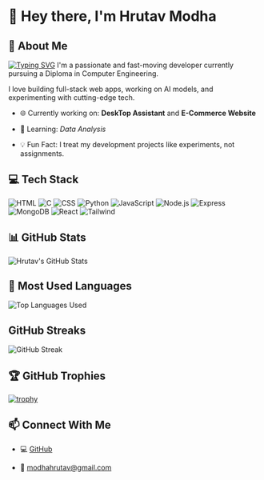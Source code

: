 # 👋 Hey there, I'm Hrutav Modha

## 🚀 About Me

[![Typing SVG](https://readme-typing-svg.herokuapp.com?font=Fira+Code&size=30&duration=4000&pause=1000&color=000000&center=true&vCenter=true&width=435&lines=Hi+I'm+Hrutav+Modha;I'm+a+Full+Stack+Developer)](https://git.io/typing-svg)
I'm a passionate and fast-moving developer currently pursuing a Diploma in Computer Engineering. 

I love building full-stack web apps, working on AI models, and experimenting with cutting-edge tech.

- 🌐 Currently working on: **DeskTop Assistant** and **E-Commerce Website**
  
- 🌱 Learning: *Data Analysis*
  
- 💡 Fun Fact: I treat my development projects like experiments, not assignments.
  
## 💻 Tech Stack

![HTML](https://img.shields.io/badge/-HTML-E34F26?style=for-the-badge&logo=html5&logoColor=white)
![C](https://img.shields.io/badge/-C-black?style=for-the-badge&logo=c&logoColor=white)
![CSS](https://img.shields.io/badge/-CSS-1572B6?style=for-the-badge&logo=css3&logoColor=white)
![Python](https://img.shields.io/badge/-Python-darkblue?style=for-the-badge&logo=python&logoColor=yellow)
![JavaScript](https://img.shields.io/badge/-JavaScript-black?style=for-the-badge&logo=javascript)
![Node.js](https://img.shields.io/badge/-Node.js-darkgreen?style=for-the-badge&logo=nodedotjs)
![Express](https://img.shields.io/badge/-Express.js-gray?style=for-the-badge&logo=express)
![MongoDB](https://img.shields.io/badge/-MongoDB-lightgreen?style=for-the-badge&logo=mongodb)
![React](https://img.shields.io/badge/-React-black?style=for-the-badge&logo=react)
![Tailwind](https://img.shields.io/badge/-TailwindCSS-purple?style=for-the-badge&logo=tailwind-css)

## 📊 GitHub Stats

![Hrutav's GitHub Stats](https://github-readme-stats.vercel.app/api?username=hrutavmodha&show_icons=true&theme=radical)

## 💬 Most Used Languages

![Top Languages Used](https://github-readme-stats.vercel.app/api/top-langs/?username=hrutavmodha&layout=compact&theme=radical)

## GitHub Streaks

![GitHub Streak](https://github-readme-streak-stats.herokuapp.com/?user=hrutavmodha)

## 🏆 GitHub Trophies

[![trophy](https://github-profile-trophy.vercel.app/?username=hrutavmodha)](https://github.com/ryo-ma/github-profile-trophy)
## 📫 Connect With Me

- 💻 [GitHub](https://github.com/hrutavmodha)
  
- 📧 modhahrutav@gmail.com
